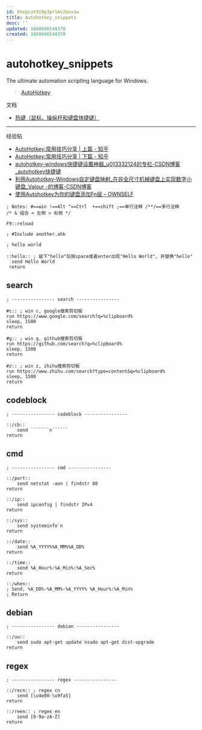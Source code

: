 ```yaml
---
id: khspcat9i9p3prlmv2ouvzw
title: Autohotkey_snippets
desc: ''
updated: 1660666548370
created: 1660666548370
---
```

# autohotkey_snippets

The ultimate automation scripting language for Windows.
> [AutoHotkey](https://www.autohotkey.com/)

文档
- [热键（鼠标、操纵杆和键盘快捷键）](http://ahkcn.sourceforge.net/docs/Hotkeys.htm)

---

经验贴
- [AutoHotkey:常用技巧分享 | 上篇 - 知乎](https://zhuanlan.zhihu.com/p/103357456)
- [AutoHotkey:常用技巧分享 | 下篇 - 知乎](https://zhuanlan.zhihu.com/p/336851826)
- [autohotkey-windows快捷键设置神器_u013332124的专栏-CSDN博客_autohotkey快捷键](https://blog.csdn.net/u013332124/article/details/80680038)
- [利用Autohotkey-Windows自定键盘映射_在非全尺寸机械键盘上实现数字小键盘_Valour -的博客-CSDN博客](https://blog.csdn.net/qq_44810075/article/details/106752028)
- [使用Autohotkey为你的键盘添加Fn层 – OWNSELF](http://www.ownself.org/blog/2020/shi-yong-autohotkey-wei-ni-de-jian-pan-tian-jia-fn-ceng.html)

```
; Notes: #==win !==Alt ^==Ctrl  +==shift ;==单行注释 /**/==多行注释
/* & 组合 < 左侧 > 右侧 */

F9::reload

; #Include another.ahk
```

```
; hello world

::hello:: ; 敲下"hello"后按space或者enter出现"Hello World", 并替换"hello"
  send Hello World
 return
```

## search

```
; ---------------- search ----------------

#c:: ; win c, google搜索剪切板
run https://www.google.com/search?q=%clipboard%
sleep, 1500
return

#g:: ; win g, github搜索剪切板
run https://github.com/search?q=%clipboard%
sleep, 1500
return

#z:: ; win z, zhihu搜索剪切板
run https://www.zhihu.com/search?type=content&q=%clipboard%
sleep, 1500
return
```

## codeblock

```
; ---------------- codeblock ----------------

::/cb::
    send ```````n``````
return
```

## cmd

```
; ---------------- cmd ----------------

::/port::
    send netstat -aon | findstr 80
return

::/ip::
    send ipconfig | findstr IPv4
return

::/sys::
    send systeminfo`n
return

::/date::
	send %A_YYYY%%A_MM%%A_DD%
return

::/time::
	send %A_Hour%:%A_Min%:%A_Sec%
return

::/when::
; Send, %A_DD%-%A_MM%-%A_YYYY% %A_Hour%:%A_Min% 
; Return
```

## debian

```
; ---------------- debian ----------------

::/uu::
	send sudo apt-get update`nsudo apt-get dist-upgrade
return
```

## regex

```
; ---------------- regex ----------------

::/recn:: ; regex cn
    send [\u4e00-\u9fa5]
return

::/reen:: ; regex en
    send [0-9a-zA-Z]
return
```
